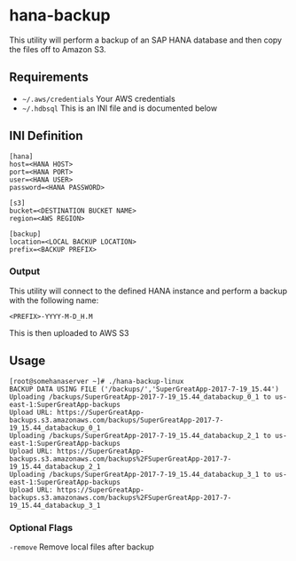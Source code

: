 # hana-backup

This utility will perform a backup of an SAP HANA database and then copy the files off to Amazon S3.

## Requirements

* `~/.aws/credentials`  Your AWS credentials
* `~/.hdbsql`  This is an INI file and is documented below


## INI Definition

```
[hana]
host=<HANA HOST>
port=<HANA PORT>
user=<HANA USER>
password=<HANA PASSWORD>

[s3]
bucket=<DESTINATION BUCKET NAME>
region=<AWS REGION>

[backup]
location=<LOCAL BACKUP LOCATION>
prefix=<BACKUP PREFIX>
```

### Output
This utility will connect to the defined HANA instance and perform a backup with the following name:

`<PREFIX>-YYYY-M-D_H.M`

This is then uploaded to AWS S3


## Usage



```
[root@somehanaserver ~]# ./hana-backup-linux
BACKUP DATA USING FILE ('/backups/','SuperGreatApp-2017-7-19_15.44')
Uploading /backups/SuperGreatApp-2017-7-19_15.44_databackup_0_1 to us-east-1:SuperGreatApp-backups
Upload URL: https://SuperGreatApp-backups.s3.amazonaws.com/backups/SuperGreatApp-2017-7-19_15.44_databackup_0_1
Uploading /backups/SuperGreatApp-2017-7-19_15.44_databackup_2_1 to us-east-1:SuperGreatApp-backups
Upload URL: https://SuperGreatApp-backups.s3.amazonaws.com/backups%2FSuperGreatApp-2017-7-19_15.44_databackup_2_1
Uploading /backups/SuperGreatApp-2017-7-19_15.44_databackup_3_1 to us-east-1:SuperGreatApp-backups
Upload URL: https://SuperGreatApp-backups.s3.amazonaws.com/backups%2FSuperGreatApp-2017-7-19_15.44_databackup_3_1
```


### Optional Flags
`-remove` Remove local files after backup